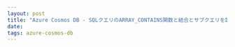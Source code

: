 ```yaml
---
layout: post
title: "Azure Cosmos DB - SQLクエリのARRAY_CONTAINS関数と結合とサブクエリを試す"
date: 
tags: azure-cosmos-db
---
```

